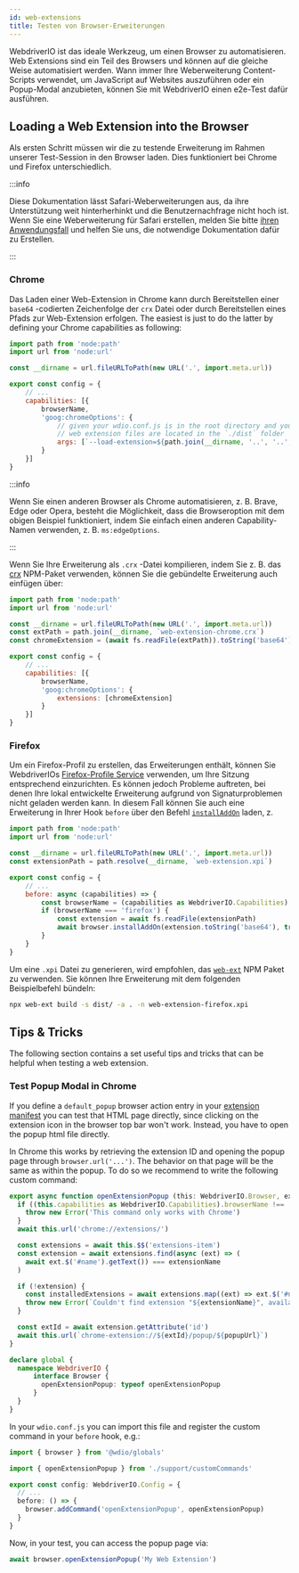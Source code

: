 ```yaml
---
id: web-extensions
title: Testen von Browser-Erweiterungen
---
```


WebdriverIO ist das ideale Werkzeug, um einen Browser zu automatisieren. Web Extensions sind ein Teil des Browsers und können auf die gleiche Weise automatisiert werden. Wann immer Ihre Weberweiterung Content-Scripts verwendet, um JavaScript auf Websites auszuführen oder ein Popup-Modal anzubieten, können Sie mit WebdriverIO einen e2e-Test dafür ausführen.

## Loading a Web Extension into the Browser

Als ersten Schritt müssen wir die zu testende Erweiterung im Rahmen unserer Test-Session in den Browser laden. Dies funktioniert bei Chrome und Firefox unterschiedlich.

:::info

Diese Dokumentation lässt Safari-Weberweiterungen aus, da ihre Unterstützung weit hinterherhinkt und die Benutzernachfrage nicht hoch ist. Wenn Sie eine Weberweiterung für Safari erstellen, melden Sie bitte [ihren Anwendungsfall](https://github.com/webdriverio/webdriverio/issues/new?assignees=&labels=Docs+%F0%9F%93%96%2CNeeds+Triaging+%E2%8F%B3&template=documentation.yml&title=%5B%F0%9F%93%96+Docs%5D%3A+%3Ctitle%3E) und helfen Sie uns, die notwendige Dokumentation dafür zu Erstellen.

:::

### Chrome

Das Laden einer Web-Extension in Chrome kann durch Bereitstellen einer `base64` -codierten Zeichenfolge der `crx` Datei oder durch Bereitstellen eines Pfads zur Web-Extension erfolgen. The easiest is just to do the latter by defining your Chrome capabilities as following:

```js wdio.conf.js
import path from 'node:path'
import url from 'node:url'

const __dirname = url.fileURLToPath(new URL('.', import.meta.url))

export const config = {
    // ...
    capabilities: [{
        browserName,
        'goog:chromeOptions': {
            // given your wdio.conf.js is in the root directory and your compiled
            // web extension files are located in the `./dist` folder
            args: [`--load-extension=${path.join(__dirname, '..', '..', 'dist')}`]
        }
    }]
}
```

:::info

Wenn Sie einen anderen Browser als Chrome automatisieren, z. B. Brave, Edge oder Opera, besteht die Möglichkeit, dass die Browseroption mit dem obigen Beispiel funktioniert, indem Sie einfach einen anderen Capability-Namen verwenden, z. B. `ms:edgeOptions`.

:::

Wenn Sie Ihre Erweiterung als `.crx` -Datei kompilieren, indem Sie z. B. das [crx](https://www.npmjs.com/package/crx) NPM-Paket verwenden, können Sie die gebündelte Erweiterung auch einfügen über:

```js wdio.conf.js
import path from 'node:path'
import url from 'node:url'

const __dirname = url.fileURLToPath(new URL('.', import.meta.url))
const extPath = path.join(__dirname, `web-extension-chrome.crx`)
const chromeExtension = (await fs.readFile(extPath)).toString('base64')

export const config = {
    // ...
    capabilities: [{
        browserName,
        'goog:chromeOptions': {
            extensions: [chromeExtension]
        }
    }]
}
```

### Firefox

Um ein Firefox-Profil zu erstellen, das Erweiterungen enthält, können Sie WebdriverIOs [Firefox-Profile Service](/docs/firefox-profile-service) verwenden, um Ihre Sitzung entsprechend einzurichten. Es können jedoch Probleme auftreten, bei denen Ihre lokal entwickelte Erweiterung aufgrund von Signaturproblemen nicht geladen werden kann. In diesem Fall können Sie auch eine Erweiterung in Ihrer Hook `before` über den Befehl [`installAddOn`](/docs/api/gecko#installaddon) laden, z.

```js wdio.conf.js
import path from 'node:path'
import url from 'node:url'

const __dirname = url.fileURLToPath(new URL('.', import.meta.url))
const extensionPath = path.resolve(__dirname, `web-extension.xpi`)

export const config = {
    // ...
    before: async (capabilities) => {
        const browserName = (capabilities as WebdriverIO.Capabilities).browserName
        if (browserName === 'firefox') {
            const extension = await fs.readFile(extensionPath)
            await browser.installAddOn(extension.toString('base64'), true)
        }
    }
}
```

Um eine `.xpi` Datei zu generieren, wird empfohlen, das [`web-ext`](https://www.npmjs.com/package/web-ext) NPM Paket zu verwenden. Sie können Ihre Erweiterung mit dem folgenden Beispielbefehl bündeln:

```sh
npx web-ext build -s dist/ -a . -n web-extension-firefox.xpi
```

## Tips & Tricks

The following section contains a set useful tips and tricks that can be helpful when testing a web extension.

### Test Popup Modal in Chrome

If you define a `default_popup` browser action entry in your [extension manifest](https://developer.mozilla.org/en-US/docs/Mozilla/Add-ons/WebExtensions/manifest.json/browser_action) you can test that HTML page directly, since clicking on the extension icon in the browser top bar won't work. Instead, you have to open the popup html file directly.

In Chrome this works by retrieving the extension ID and opening the popup page through `browser.url('...')`. The behavior on that page will be the same as within the popup. To do so we recommend to write the following custom command:

```ts customCommand.ts
export async function openExtensionPopup (this: WebdriverIO.Browser, extensionName: string, popupUrl = 'index.html') {
  if ((this.capabilities as WebdriverIO.Capabilities).browserName !== 'chrome') {
    throw new Error('This command only works with Chrome')
  }
  await this.url('chrome://extensions/')

  const extensions = await this.$$('extensions-item')
  const extension = await extensions.find(async (ext) => (
    await ext.$('#name').getText()) === extensionName
  )

  if (!extension) {
    const installedExtensions = await extensions.map((ext) => ext.$('#name').getText())
    throw new Error(`Couldn't find extension "${extensionName}", available installed extensions are "${installedExtensions.join('", "')}"`)
  }

  const extId = await extension.getAttribute('id')
  await this.url(`chrome-extension://${extId}/popup/${popupUrl}`)
}

declare global {
  namespace WebdriverIO {
      interface Browser {
        openExtensionPopup: typeof openExtensionPopup
      }
  }
}
```

In your `wdio.conf.js` you can import this file and register the custom command in your `before` hook, e.g.:

```ts wdio.conf.ts
import { browser } from '@wdio/globals'

import { openExtensionPopup } from './support/customCommands'

export const config: WebdriverIO.Config = {
  // ...
  before: () => {
    browser.addCommand('openExtensionPopup', openExtensionPopup)
  }
}
```

Now, in your test, you can access the popup page via:

```ts
await browser.openExtensionPopup('My Web Extension')
```
